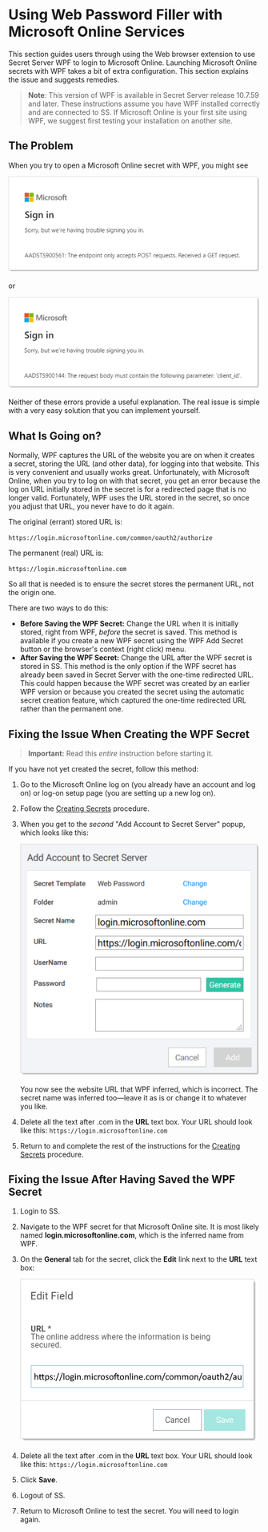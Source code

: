 [title]: # (Microsoft Online Services)
[tags]: # (troubleshooting)
[priority]: # (30)

# Using Web Password Filler with Microsoft Online Services

This section guides users through using the Web browser extension to use Secret Server WPF to login to Microsoft Online. Launching Microsoft Online secrets with WPF takes a bit of extra configuration. This section explains the issue and suggests remedies.

> **Note**:
>This version of WPF is available in Secret Server release 10.7.59 and later.
>These instructions assume you have WPF installed correctly and are connected to SS. If Microsoft Online is your first site using WPF, we suggest first testing your installation on another site.

## The Problem

When you try to open a Microsoft Online secret with WPF, you might see

![image-20191212113343891](images/image-20191212113343891.png)

or

![image-20191212113913589](images/image-20191212113913589.png)

Neither of these errors provide a useful explanation. The real issue is simple with a very easy solution that you can implement yourself.

## What Is Going on?

Normally, WPF captures the URL of the website you are on when it creates a secret, storing the URL (and other data), for logging into that website. This is very convenient and usually works great. Unfortunately, with Microsoft Online, when you try to log on with that secret, you get an error because the log on URL initially stored in the secret is for a redirected page that is no longer valid. Fortunately, WPF uses the URL stored in the secret, so once you adjust that URL, you never have to do it again.

The original (errant) stored URL is:

`https://login.microsoftonline.com/common/oauth2/authorize`

The permanent (real) URL is:

 `https://login.microsoftonline.com`

So all that is needed is to ensure the secret stores the permanent URL, not the origin one.

There are two ways to do this:

- **Before Saving the WPF Secret:** Change the URL when it is initially stored, right from WPF, *before* the secret is saved. This method is available if you create a new WPF secret using the WPF Add Secret button or the browser's context (right click) menu.
- **After Saving the WPF Secret:** Change the URL after the WPF secret is stored in SS. This method is the only option if the WPF secret has already been saved in Secret Server with the one-time redirected URL. This could happen because the WPF secret was created by an earlier WPF version or because you created the secret using the automatic secret creation feature, which captured the one-time redirected URL rather than the permanent one.

## Fixing the Issue When Creating the WPF Secret

> **Important:** Read this *entire* instruction before starting it.

If you have not yet created the secret, follow this method:

1. Go to the Microsoft Online log on (you already have an account and log on) or log-on setup page (you are setting up a new log on).
1. Follow the [Creating Secrets](https://thy.center/ss/link/CreatingSecrets) procedure.
1. When you get to the *second* "Add Account to Secret Server" popup, which looks like this:

   ![image-20191212114103031](images/image-20191212114103031.png)

   You now see the website URL that WPF inferred, which is incorrect. The secret name was inferred too—leave it as is or change it to whatever you like.

1. Delete all the text after .com in the **URL** text box. Your URL should look like this: `https://login.microsoftonline.com`
1. Return to and complete the rest of the instructions for the [Creating Secrets](https://thy.center/ss/link/CreatingSecrets) procedure.

## Fixing the Issue After Having Saved the WPF Secret

1. Login to SS.
1. Navigate to the WPF secret for that Microsoft Online site. It is most likely named **login.microsoftonline.com**, which is the inferred name from WPF.
1. On the **General** tab for the secret, click the **Edit** link next to the **URL** text box:

   ![image-20191213160815751](images/image-20191213160815751.png)
1. Delete all the text after .com in the **URL** text box. Your URL should look like this: `https://login.microsoftonline.com`
1. Click __Save__.
1. Logout of SS.
1. Return to Microsoft Online to test the secret. You will need to login again.
